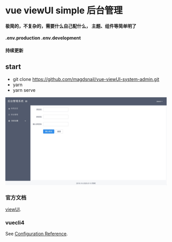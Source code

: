 # vue viewUI simple 后台管理
#### 极简的，不复杂的，需要什么自己配什么， 主题、组件等简单明了
#### .env.production .env.development
#### 持续更新
## start
+ git clone https://github.com/magdsnail/vue-viewUI-system-admin.git
+ yarn
+ yarn serve

![show](https://github.com/magdsnail/vue-viewUI-admin/blob/master/images/1577857354152.jpg)

### 官方文档
[viewUI](https://www.iviewui.com/).

### vuecli4
See [Configuration Reference](https://cli.vuejs.org/config/).
